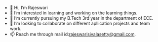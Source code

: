 - 👋 Hi, I’m Rajeswari
- 👀 I’m interested in learning and working on the learning things.
- 🌱 I’m currently pursuing my B.Tech 3rd year in the department of ECE.
- 💞️ I’m looking to collaborate on different apllication projects and team work.
- 📫 Reach me through mail id:rajeswarisivalasetty@gmail.com.

<!---
sraaji/sraaji is a ✨ special ✨ repository because its `README.md` (this file) appears on your GitHub profile.
You can click the Preview link to take a look at your changes.
--->
